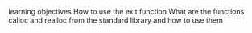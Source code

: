 learning objectives
How to use the exit function
What are the functions calloc and realloc from the standard library and how to use them
